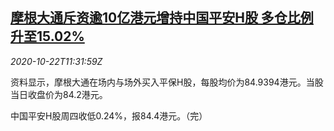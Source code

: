 <!--1603369394000-->
[摩根大通斥资逾10亿港元增持中国平安H股 多仓比例升至15.02%](https://cn.reuters.com/article/jpmorgan-chase-pingan-1022-idCNKBS2771M8)
------

<div><i>2020-10-22T11:31:59Z</i></div><p>资料显示，摩根大通在场内与场外买入平保H股，每股均价为84.9394港元。当股当日收盘价为84.2港元。</p><p>中国平安H股周四收低0.24%，报84.4港元。（完）</p>
